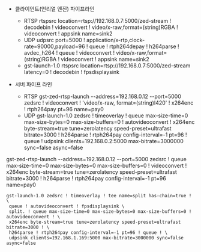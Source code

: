 - 클라이언트(언리얼 엔진) 파이프라인 
  - RTSP
    rtspsrc location=rtsp://192.168.0.7:5000/zed-stream ! decodebin ! videoconvert ! video/x-raw,format=(string)RGBA ! videoconvert ! appsink name=sink2 
  - UDP
    udpsrc port=5000 ! application/x-rtp,clock-rate=90000,payload=96 ! queue ! rtph264depay ! h264parse ! avdec_h264 ! queue ! videoconvert ! video/x-raw,format=(string)RGBA ! videoconvert ! appsink name=sink2 
  -
	gst-launch-1.0 rtspsrc location=rtsp://192.168.0.7:5000/zed-stream latency=0 ! decodebin ! fpsdisplaysink
  
- 서버 파이프 라인
  - RTSP
    gst-zed-rtsp-launch --address=192.168.0.12 --port=5000 zedsrc ! videoconvert ! 'video/x-raw, format=(string)I420' ! x264enc ! rtph264pay pt=96 name=pay0
  -  UDP
	gst-launch-1.0 zedsrc ! timeoverlay ! queue max-size-time=0 max-size-bytes=0 max-size-buffers=0 ! autovideoconvert ! x264enc byte-stream=true tune=zerolatency speed-preset=ultrafast bitrate=3000 ! h264parse ! rtph264pay config-interval=-1 pt=96 ! queue ! udpsink clients=192.168.0.2:5000 max-bitrate=3000000 sync=false async=false

gst-zed-rtsp-launch --address=192.168.0.12 --port=5000 zedsrc !  queue max-size-time=0 max-size-bytes=0 max-size-buffers=0 ! videoconvert ! x264enc byte-stream=true tune=zerolatency speed-preset=ultrafast bitrate=3000 ! h264parse ! rtph264pay config-interval=-1 pt=96 name=pay0


```
gst-launch-1.0 zedsrc ! timeoverlay ! tee name=split has-chain=true ! \
 queue ! autovideoconvert ! fpsdisplaysink \
 split. ! queue max-size-time=0 max-size-bytes=0 max-size-buffers=0 ! autovideoconvert ! \
 x264enc byte-stream=true tune=zerolatency speed-preset=ultrafast bitrate=3000 ! \
 h264parse ! rtph264pay config-interval=-1 pt=96 ! queue ! \
 udpsink clients=192.168.1.169:5000 max-bitrate=3000000 sync=false async=false
```